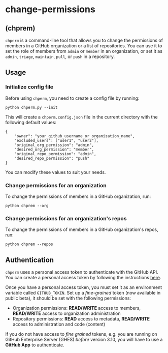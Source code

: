 # change-permissions
## (chprem)

`chperm` is a command-line tool that allows you to change the permissions of members in a GitHub organization or a list of repositories. You can use it to set the role of members from `admin` or `member` in an organization, or set it as `admin`, `triage`, `maintain`, `pull`, or `push` in a repository.

## Usage

### Initialize config file
Before using `chperm`, you need to create a config file by running:
```
python chperm.py --init
```

This will create a `chperm.config.json` file in the current directory with the following default values:
```
{
    "owner": "your_github_username_or_organization_name",
    "excluded_users": ["user1", "user2"],
    "original_org_permission": "admin",
    "desired_org_permission": "member",
    "original_repo_permission": "admin",
    "desired_repo_permission": "push"
}
```

You can modify these values to suit your needs.

### Change permissions for an organization
To change the permissions of members in a GitHub organization, run:

```
python chprem --org
```

### Change permissions for an organization's repos
To change the permissions of members in a GitHub organization's repos, run:

```
python chprem --repos
```

## Authentication

`chperm` uses a personal access token to authenticate with the GitHub API. You can create a personal access token by following the instructions [here](https://docs.github.com/en/authentication/keeping-your-account-and-data-secure/managing-your-personal-access-tokens).

Once you have a personal access token, you must set it as an environment variable called `GITHUB_TOKEN`. Set up a *fine-grained* token (now available in public beta), it should be set with the following permissions:
- Organization permissions: **READ/WRITE** access to members, **READ/WRITE** access to organization administration
- Repository permissions: **READ** access to metadata, **READ/WRITE** access to administration and code (content)

If you do not have access to *fine grained* tokens, e.g. you are running on GitHub Enterprise Server (GHES) *before* version 3.10, you will have to use a **GitHub App** to authenticate.

